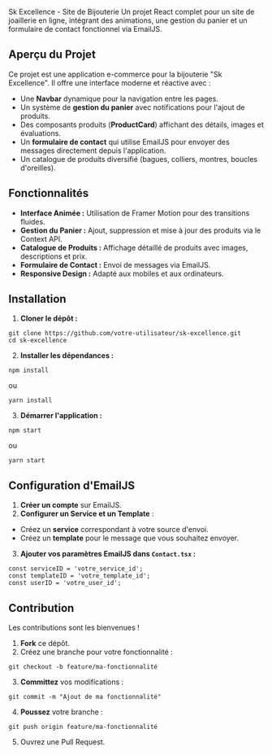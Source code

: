 Sk Excellence - Site de Bijouterie
Un projet React complet pour un site de joaillerie en ligne, intégrant des animations, une gestion du panier et un
formulaire de contact fonctionnel via EmailJS.
## Aperçu du Projet
Ce projet est une application e-commerce pour la bijouterie "Sk Excellence". Il offre une interface moderne et réactive
avec :
- Une **Navbar** dynamique pour la navigation entre les pages.
- Un système de **gestion du panier** avec notifications pour l'ajout de produits.
- Des composants produits (**ProductCard**) affichant des détails, images et évaluations.
- Un **formulaire de contact** qui utilise EmailJS pour envoyer des messages directement depuis l'application.
- Un catalogue de produits diversifié (bagues, colliers, montres, boucles d'oreilles).
## Fonctionnalités
- **Interface Animée :** Utilisation de Framer Motion pour des transitions fluides.
- **Gestion du Panier :** Ajout, suppression et mise à jour des produits via le Context API.
- **Catalogue de Produits :** Affichage détaillé de produits avec images, descriptions et prix.
- **Formulaire de Contact :** Envoi de messages via EmailJS.
- **Responsive Design :** Adapté aux mobiles et aux ordinateurs.
## Installation
1. **Cloner le dépôt :**
```
git clone https://github.com/votre-utilisateur/sk-excellence.git
cd sk-excellence
```
2. **Installer les dépendances :**
```
npm install
```
ou
```
yarn install
```
3. **Démarrer l'application :**
```
npm start
```
ou
```
yarn start
```
## Configuration d'EmailJS
1. **Créer un compte** sur EmailJS.
2. **Configurer un Service et un Template** :
 - Créez un **service** correspondant à votre source d'envoi.
 - Créez un **template** pour le message que vous souhaitez envoyer.
3. **Ajouter vos paramètres EmailJS dans `Contact.tsx` :**
```
const serviceID = 'votre_service_id';
const templateID = 'votre_template_id';
const userID = 'votre_user_id';
```
## Contribution
Les contributions sont les bienvenues !
1. **Fork** ce dépôt.
2. Créez une branche pour votre fonctionnalité :
```
git checkout -b feature/ma-fonctionnalité
```
3. **Committez** vos modifications :
```
git commit -m "Ajout de ma fonctionnalité"
```
4. **Poussez** votre branche :
```
git push origin feature/ma-fonctionnalité
```
5. Ouvrez une Pull Request.
